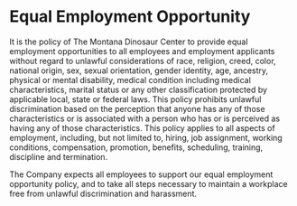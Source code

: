 # Equal Employment Opportunity

It is the policy of The Montana Dinosaur Center to provide equal employment opportunities to all employees and employment applicants without regard to unlawful considerations of race, religion, creed, color, national origin, sex, sexual orientation, gender identity, age, ancestry, physical or mental disability, medical condition including medical characteristics, marital status or any other classification protected by applicable local, state or federal laws. This policy prohibits unlawful discrimination based on the perception that anyone has any of those characteristics or is associated with a person who has or is perceived as having any of those characteristics. This policy applies to all aspects of employment, including, but not limited to, hiring, job assignment, working conditions, compensation, promotion, benefits, scheduling, training, discipline and termination.

The Company expects all employees to support our equal employment opportunity policy, and to take all steps necessary to maintain a workplace free from unlawful discrimination and harassment.
